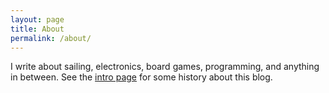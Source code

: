 ```yaml
---
layout: page
title: About
permalink: /about/
---
```


I write about sailing, electronics, board games, programming, and anything in between. See the [intro page](/2015/01/17/intro.html) for some history about this blog.
